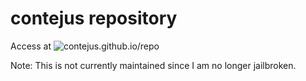 # contejus repository

Access at ![contejus.github.io/repo](https://contejus.github.io/repo)

Note: This is not currently maintained since I am no longer jailbroken.
